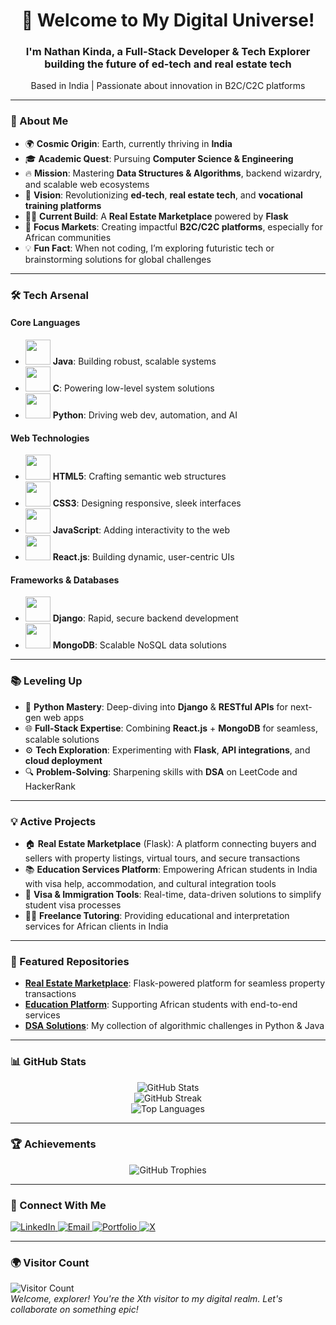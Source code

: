 <h1 align="center">🚀 Welcome to My Digital Universe!</h1>
<h3 align="center">I'm Nathan Kinda, a Full-Stack Developer & Tech Explorer building the future of ed-tech and real estate tech</h3>
<p align="center">Based in India | Passionate about innovation in B2C/C2C platforms</p>

---

### 🌌 About Me

- 🌍 **Cosmic Origin**: Earth, currently thriving in **India**
- 🎓 **Academic Quest**: Pursuing **Computer Science & Engineering**
- 🔥 **Mission**: Mastering **Data Structures & Algorithms**, backend wizardry, and scalable web ecosystems
- 🚀 **Vision**: Revolutionizing **ed-tech**, **real estate tech**, and **vocational training platforms**
- 🧑‍💻 **Current Build**: A **Real Estate Marketplace** powered by **Flask**
- 🎯 **Focus Markets**: Creating impactful **B2C/C2C platforms**, especially for African communities
- 💡 **Fun Fact**: When not coding, I’m exploring futuristic tech or brainstorming solutions for global challenges

---

### 🛠️ Tech Arsenal

#### Core Languages
- <img src="https://cdn.jsdelivr.net/gh/devicons/devicon/icons/java/java-original.svg" width="40" /> **Java**: Building robust, scalable systems
- <img src="https://cdn.jsdelivr.net/gh/devicons/devicon/icons/c/c-original.svg" width="40" /> **C**: Powering low-level system solutions
- <img src="https://cdn.jsdelivr.net/gh/devicons/devicon/icons/python/python-original.svg" width="40" /> **Python**: Driving web dev, automation, and AI

#### Web Technologies
- <img src="https://cdn.jsdelivr.net/gh/devicons/devicon/icons/html5/html5-original.svg" width="40" /> **HTML5**: Crafting semantic web structures
- <img src="https://cdn.jsdelivr.net/gh/devicons/devicon/icons/css3/css3-original.svg" width="40" /> **CSS3**: Designing responsive, sleek interfaces
- <img src="https://cdn.jsdelivr.net/gh/devicons/devicon/icons/javascript/javascript-original.svg" width="40" /> **JavaScript**: Adding interactivity to the web
- <img src="https://cdn.jsdelivr.net/gh/devicons/devicon/icons/react/react-original.svg" width="40" /> **React.js**: Building dynamic, user-centric UIs

#### Frameworks & Databases
- <img src="https://cdn.jsdelivr.net/gh/devicons/devicon/icons/django/django-plain.svg" width="40" /> **Django**: Rapid, secure backend development
- <img src="https://cdn.jsdelivr.net/gh/devicons/devicon/icons/mongodb/mongodb-original.svg" width="40" /> **MongoDB**: Scalable NoSQL data solutions

---

### 📚 Leveling Up

- 🤖 **Python Mastery**: Deep-diving into **Django** & **RESTful APIs** for next-gen web apps
- 🌐 **Full-Stack Expertise**: Combining **React.js** + **MongoDB** for seamless, scalable solutions
- ⚙️ **Tech Exploration**: Experimenting with **Flask**, **API integrations**, and **cloud deployment**
- 🔍 **Problem-Solving**: Sharpening skills with **DSA** on LeetCode and HackerRank

---

### 💡 Active Projects

- 🏠 **Real Estate Marketplace** (Flask): A platform connecting buyers and sellers with property listings, virtual tours, and secure transactions
- 📚 **Education Services Platform**: Empowering African students in India with visa help, accommodation, and cultural integration tools
- 🧳 **Visa & Immigration Tools**: Real-time, data-driven solutions to simplify student visa processes
- 👨‍🏫 **Freelance Tutoring**: Providing educational and interpretation services for African clients in India

---

### 🌟 Featured Repositories

- **[Real Estate Marketplace](https://github.com/nathankinda/real-estate-marketplace)**: Flask-powered platform for seamless property transactions
- **[Education Platform](https://github.com/nathankinda/education-services)**: Supporting African students with end-to-end services
- **[DSA Solutions](https://github.com/nathankinda/dsa-practice)**: My collection of algorithmic challenges in Python & Java

---

### 📊 GitHub Stats

<p align="center">
  <img src="https://github-readme-stats.vercel.app/api?username=nathankinda&show_icons=true&theme=radical" alt="GitHub Stats" />
  <br/>
  <img src="https://github-readme-streak-stats.herokuapp.com?user=nathankinda&theme=radical" alt="GitHub Streak" />
  <br/>
  <img src="https://github-readme-stats.vercel.app/api/top-langs/?username=nathankinda&layout=compact&theme=radical" alt="Top Languages" />
</p>

---

### 🏆 Achievements

<p align="center">
  <img src="https://github-profile-trophy.vercel.app/?username=nathankinda&theme=monokai&no-bg=true&no-frame=true" alt="GitHub Trophies" />
</p>

---

### 🔗 Connect With Me

<p align="left">
  <a href="https://www.linkedin.com/in/YOUR-LINK-HERE" target="_blank">
    <img src="https://img.shields.io/badge/LinkedIn-blue?style=for-the-badge&logo=linkedin" alt="LinkedIn" />
  </a>
  <a href="mailto:YOUR-EMAIL@gmail.com">
    <img src="https://img.shields.io/badge/Email-red?style=for-the-badge&logo=gmail&logoColor=white" alt="Email" />
  </a>
  <a href="https://yourportfolio.com">
    <img src="https://img.shields.io/badge/Portfolio-black?style=for-the-badge&logo=firefox&logoColor=white" alt="Portfolio" />
  </a>
  <a href="https://twitter.com/YOUR-TWITTER-HANDLE">
    <img src="https://img.shields.io/badge/X-1DA1F2?style=for-the-badge&logo=x&logoColor=white" alt="X" />
  </a>
</p>

---

### 🌍 Visitor Count

<p align="left">
  <img src="https://komarev.com/ghpvc/?username=nathankinda&label=Profile%20Views&color=0e75b6&style=flat" alt="Visitor Count" />
  <br/>
  <em>Welcome, explorer! You're the Xth visitor to my digital realm. Let's collaborate on something epic!</em>
</p>
